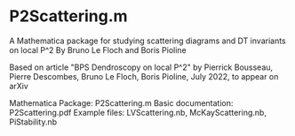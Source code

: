 # P2Scattering.m

A Mathematica package for studying scattering diagrams and  DT invariants on local P^2
By Bruno Le Floch and Boris Pioline

Based on article "BPS Dendroscopy on local P^2"
by Pierrick Bousseau, Pierre Descombes, Bruno Le Floch, Boris Pioline, 
July 2022, to appear on arXiv

Mathematica Package: P2Scattering.m
Basic documentation: P2Scattering.pdf
Example files: LVScattering.nb, McKayScattering.nb, PiStability.nb
